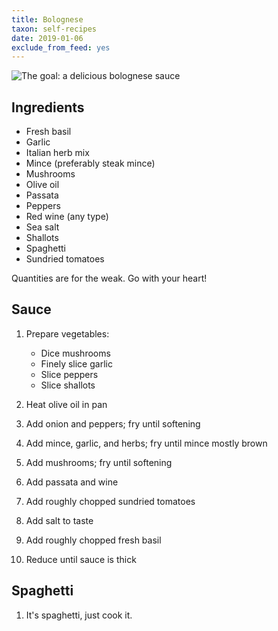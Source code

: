 ```yaml
---
title: Bolognese
taxon: self-recipes
date: 2019-01-06
exclude_from_feed: yes
---
```


![The goal: a delicious bolognese sauce](bolognese.jpg)

## Ingredients

- Fresh basil
- Garlic
- Italian herb mix
- Mince (preferably steak mince)
- Mushrooms
- Olive oil
- Passata
- Peppers
- Red wine (any type)
- Sea salt
- Shallots
- Spaghetti
- Sundried tomatoes

Quantities are for the weak.  Go with your heart!

## Sauce

1. Prepare vegetables:
   - Dice mushrooms
   - Finely slice garlic
   - Slice peppers
   - Slice shallots

2. Heat olive oil in pan

3. Add onion and peppers; fry until softening

4. Add mince, garlic, and herbs; fry until mince mostly brown

5. Add mushrooms; fry until softening

6. Add passata and wine

7. Add roughly chopped sundried tomatoes

8. Add salt to taste

9. Add roughly chopped fresh basil

10. Reduce until sauce is thick

## Spaghetti

1. It's spaghetti, just cook it.
